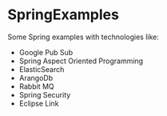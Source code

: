 # SpringExamples
Some Spring examples with technologies like:

* Google Pub Sub
* Spring Aspect Oriented Programming
* ElasticSearch
* ArangoDb
* Rabbit MQ
* Spring Security
* Eclipse Link
